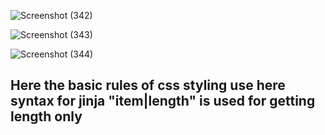![Screenshot (342)](https://user-images.githubusercontent.com/89120960/204578809-0fa92933-4ef0-4ecd-a440-ba619f8758ed.png)

![Screenshot (343)](https://user-images.githubusercontent.com/89120960/204578814-5297c399-6bdf-4ceb-8f98-8c13606b8e95.png)

![Screenshot (344)](https://user-images.githubusercontent.com/89120960/204578816-8e581982-1afd-4db3-b634-19fe93af23c2.png)
<div></div>

<h2> Here the basic rules of css styling use here 
syntax for jinja "item|length" is used for getting
length only</h2>
